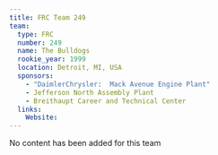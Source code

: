 ```yaml
---
title: FRC Team 249
team:
  type: FRC
  number: 249
  name: The Bulldogs
  rookie_year: 1999
  location: Detroit, MI, USA
  sponsors:
    - "DaimlerChrysler:  Mack Avenue Engine Plant"
    - Jefferson North Assembly Plant
    - Breithaupt Career and Technical Center
  links:
    Website: 
---
```

No content has been added for this team
